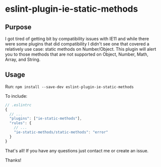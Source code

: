 # eslint-plugin-ie-static-methods

## Purpose
I got tired of getting bit by compatibility issues with IE11 and while there
were some plugins that did compatibility I didn't see one that covered a
relatively use case: static methods on Number/Object. This plugin will alert you
to those methods that are not supported on Object, Number, Math, Array, and
String.

## Usage
Run: `npm install --save-dev eslint-plugin-ie-static-methods`

To include:
```js
// .eslintrc
{
  // ...
  "plugins": ["ie-static-methods"],
  "rules": {
    // ...
    "ie-static-methods/static-methods": "error"
  }
}
```

That's all! If you have any questions just contact me or create an issue.

Thanks!
